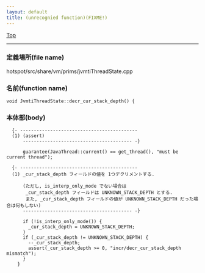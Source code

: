 ```yaml
---
layout: default
title: (unrecognied function)(FIXME!)
---
```

[Top](../index.html)

--- 
### 定義場所(file name)
hotspot/src/share/vm/prims/jvmtiThreadState.cpp

### 名前(function name)
```
void JvmtiThreadState::decr_cur_stack_depth() {
```

### 本体部(body)
```
  {- -------------------------------------------
  (1) (assert)
      ---------------------------------------- -}

	  guarantee(JavaThread::current() == get_thread(), "must be current thread");
	
  {- -------------------------------------------
  (1) _cur_stack_depth フィールドの値を 1つデクリメントする.
    
      (ただし, is_interp_only_mode でない場合は 
       _cur_stack_depth フィールドは UNKNOWN_STACK_DEPTH とする.
       また, _cur_stack_depth フィールドの値が UNKNOWN_STACK_DEPTH だった場合は何もしない)
      ---------------------------------------- -}

	  if (!is_interp_only_mode()) {
	    _cur_stack_depth = UNKNOWN_STACK_DEPTH;
	  }
	  if (_cur_stack_depth != UNKNOWN_STACK_DEPTH) {
	    --_cur_stack_depth;
	    assert(_cur_stack_depth >= 0, "incr/decr_cur_stack_depth mismatch");
	  }
	}
	
```


